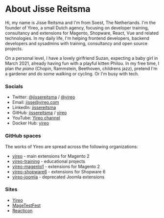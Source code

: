 # About Jisse Reitsma
Hi, my name is Jisse Reitsma and I'm from Soest, The Netherlands. I'm the founder of Yireo, a small Dutch agency, focusing on developer training, consultancy and extensions for Magento, Shopware, React, Vue and related technologies. In my daily life, I'm helping frontend developers, backend developers and sysadmins with training, consultancy and open source projects. 

On a personal level, I have a lovely girlfriend Suzan, expecting a baby girl in March 2021, already having fun with a playful kitten Philou. In my free time, I plan *the piano* (Chopin, Rammstein, Beethoven, childrens jazz), pretend I'm a gardener and do some walking or cycling. Or I'm busy with tech.

### Socials
- Twitter: [@jissereitsma](https://twitter.com/jissereitsma) / [@yireo](https://twitter.com/yireo)
- Email: [jisse@yireo.com](mailto:jisse@yireo.com)
- LinkedIn: [jissereitsma](https://www.linkedin.com/in/jissereitsma)
- GitHub: [jissereitsma](https://github.com/jissereitsma) / [yireo](https://github.com/yireo)
- YouTube: [Yireo channel](https://www.youtube.com/c/yireo/videos)
- Docker Hub: [yireo](https://hub.docker.com/u/yireo)

### GitHub spaces
The works of Yireo are spread across the following organizations:

- [yireo](https://github.com/yireo) - main extensions for Magento 2
- [yireo-training](https://github.com/yireo-training) - educational projects
- [yireo-magento1](https://github.com/yireo-magento1) - extensions for Magento 2
- [yireo-shopware6](https://github.com/yireo-shopware6)  - extensions for Shopware 6
- [yireo-joomla](https://github.com/yireo-joomla) - deprecated Joomla extensions

### Sites
- [Yireo](https://www.yireo.com/)
- [MageTestFest](https://www.magetestfest.com/)
- [Reacticon](https://reacticon.org/)
